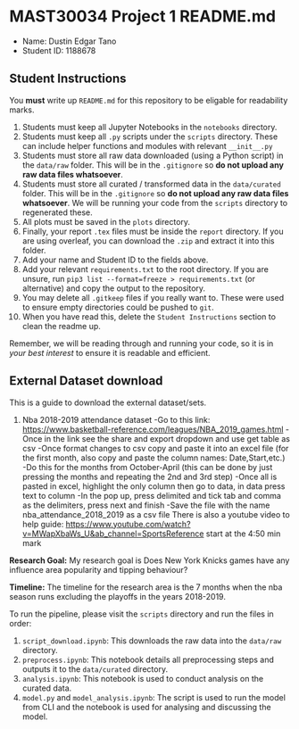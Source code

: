 # MAST30034 Project 1 README.md
- Name: Dustin Edgar Tano
- Student ID: 1188678

## Student Instructions
You **must** write up `README.md` for this repository to be eligable for readability marks.

1. Students must keep all Jupyter Notebooks in the `notebooks` directory.
2. Students must keep all `.py` scripts under the `scripts` directory. These can include helper functions and modules with relevant `__init__.py`
3. Students must store all raw data downloaded (using a Python script) in the `data/raw` folder. This will be in the `.gitignore` so **do not upload any raw data files whatsoever**.
4. Students must store all curated / transformed data in the `data/curated` folder. This will be in the `.gitignore` so **do not upload any raw data files whatsoever**. We will be running your code from the `scripts` directory to regenerated these.
5. All plots must be saved in the `plots` directory.
6. Finally, your report `.tex` files must be inside the `report` directory. If you are using overleaf, you can download the `.zip` and extract it into this folder.
7. Add your name and Student ID to the fields above.
8. Add your relevant `requirements.txt` to the root directory. If you are unsure, run `pip3 list --format=freeze > requirements.txt` (or alternative) and copy the output to the repository.
9. You may delete all `.gitkeep` files if you really want to. These were used to ensure empty directories could be pushed to `git`.
10. When you have read this, delete the `Student Instructions` section to clean the readme up.

Remember, we will be reading through and running your code, so it is in _your best interest_ to ensure it is readable and efficient.

## External Dataset download
This is a guide to download the external dataset/sets. 
1. Nba 2018-2019 attendance dataset
-Go to this link: https://www.basketball-reference.com/leagues/NBA_2019_games.html
-Once in the link see the share and export dropdown and use get table as csv
-Once format changes to csv copy and paste it into an excel file (for the first month, also copy and paste the column names: Date,Start,etc.)
-Do this for the months from October-April (this can be done by just pressing the months and repeating the 2nd and 3rd step)
-Once all is pasted in excel, highlight the only column then go to data, in data press text to column
-In the pop up, press delimited and tick tab and comma as the delimiters, press next and finish
-Save the file with the name nba_attendance_2018_2019 as a csv file
There is also a youtube video to help guide: https://www.youtube.com/watch?v=MWapXbaWs_U&ab_channel=SportsReference
start at the 4:50 min mark 

**Research Goal:** My research goal is Does New York Knicks games have any influence area popularity and tipping behaviour?

**Timeline:** The timeline for the research area is the 7 months when the nba season runs excluding the playoffs in the years 2018-2019.

To run the pipeline, please visit the `scripts` directory and run the files in order:
1. `script_download.ipynb`: This downloads the raw data into the `data/raw` directory.
2. `preprocess.ipynb`: This notebook details all preprocessing steps and outputs it to the `data/curated` directory.
3. `analysis.ipynb`: This notebook is used to conduct analysis on the curated data.
4. `model.py` and `model_analysis.ipynb`: The script is used to run the model from CLI and the notebook is used for analysing and discussing the model.
